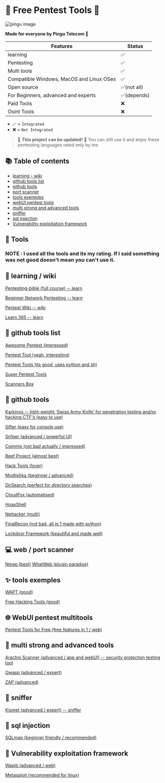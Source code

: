 # 🎈 Free Pentest Tools 🎈
![pingu image](https://cdn.discordapp.com/avatars/1009216298586210425/4d6853dc4bc1cbd02ca440ce3292a062.png)

**Made for everyone by Pingu Telecom 🐧**

| Features                                                                              | Status    |
|---------------------------------------------------------------------------------------|-----------|
| learning                                                                              | ✅         |
| Pentesting                                                                            | ✅         |
| Multi tools                                                                           | ✅         |
| Compatible Windows, MacOS and Linux OSes                                              | ✅         |
| Open source                                                                           | ✅(not all)|
| For Beginners, advanced and experts                                                   | ✅(depends)|
| Paid Tools                                                                            | ❌         |
| Osint Tools                                                                           | ❌         |

- ✅ = `Integrated`
- ❌ = `Not Integrated`

> 🚧 **This project can be updated!** 🚧 You can still use it and enjoy these pentesting languages rated only by me

## 📚 Table of contents
* [learning - wiki](#--learning-/-wiki)
* [github tools list](#🧨-github-tools-list)
* [github tools](#🎇-github-tools)
* [port scanner](#💻-port-scanner)
* [tools exemples](#✨-tools-exemples)
* [webUI pentest tools](#🌐-webUI-pentest-toolsup)
* [multi strong and advanced tools](#💪-multi-strong-and-advanced-tools)
* [sniffer](#🐺-sniffer)
* [sql injection](#💉-sql-injection)
* [Vulnerability exploitation framework](#🧪-Vulnerability-exploitation-framework)

## 🚀 Tools
### NOTE : I used all the tools and its my rating. If I said something was not good doesn't mean you can't use it.
## 📖 learning / wiki
[Pentesting-bible (full course) -- learn](https://github.com/blaCCkHatHacEEkr/PENTESTING-BIBLE)

[Beginner Network Pentesting -- learn](https://github.com/hmaverickadams/Beginner-Network-Pentesting)

[Pentest Wiki -- wiki](https://github.com/nixawk/pentest-wiki)

[Learn 365 -- learn](https://github.com/harsh-bothra/learn365)

## 🧨 github tools list
[Awesome Pentest (impressed)](https://github.com/enaqx/awesome-pentest)

[Pentest Tool (yeah, interesting)](https://github.com/Ridter/Pentest)

[Pentest Tools (its good, uses python and sh)](https://github.com/gwen001/pentest-tools)

[Super Pentest Tools](https://github.com/arch3rPro/PentestTools)

[Scanners Box](https://github.com/We5ter/Scanners-Box)

## 🎇 github tools
[Karkinos -- light-weight 'Swiss Army Knife' for penetration testing and/or hacking CTF's (easy to use)](https://github.com/helich0pper/Karkinos)

[Sifter (easy for console use)](https://github.com/whiterabb17/sifter)

[Sn1per (advanced / powerful UI)](https://github.com/1N3/Sn1per)

[Commix (not bad actually / impressed)](https://github.com/commixproject/commix)

[Beef Project (almost best)](https://beefproject.com/)

[Hack Tools (lover)](https://github.com/LasCC/Hack-Tools)

[Modlishka (beginner / advanced)](https://github.com/drk1wi/Modlishka)

[DirSearch (perfect for directory searches)](https://github.com/maurosoria/dirsearch)

[CloudFox (automatised)](https://github.com/BishopFox/cloudfox)

[HoaxShell](https://github.com/t3l3machus/hoaxshell)

[Nettacker (multi)](https://github.com/OWASP/Nettacker)

[FinalRecon (not bad, all in 1 made with python)](https://github.com/thewhiteh4t/FinalRecon)

[Lockdoor Framework (beautiful and made well)](https://github.com/SofianeHamlaoui/Lockdoor-Framework)

## 💻 web / port scanner
[Nmap (best)](https://nmap.org/)
[WhatWeb (plugin paradise)](https://github.com/urbanadventurer/WhatWeb)

## ✨ tools exemples
[WAPT (good)](https://cybersecuritynews.com/web-application-pentesting-tools/)

[Free Hacking Tools (good)](https://www.synopsys.com/blogs/software-security/top-10-free-hacking-tools-for-penetration-testers/)

## 🌐 WebUI pentest multitools
[Pentest Tools for Free (free features in 1 / web)](https://pentest-tools.com/for/free)

## 💪 multi strong and advanced tools
[Arachni Scanner (advanced / app and webUI) -- security protection testing tool](https://www.arachni-scanner.com/)

[Owasp (advanced / expert)](https://gbhackers.com/scanning-owasp-top-10/)

[ZAP (advanced)](https://www.zaproxy.org/download/)

## 🐺 sniffer
[Kismet (advanced / expert) -- sniffer](https://www.kismetwireless.net/)

## 💉 sql injection
[SQLmap (beginner friendly / recommended)](https://sqlmap.org/)

## 🧪 Vulnerability exploitation framework
[Wapiti (advanced / web)](https://wapiti.sourceforge.io/)

[Metasploit (recommended for linux)](https://www.metasploit.com/)
